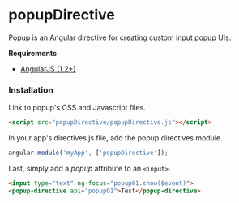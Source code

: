 # popupDirective

Popup is an Angular directive for creating custom input popup UIs.

**Requirements**

* [AngularJS (1.2+)](http://angularjs.org/)

### Installation

Link to popup's CSS and Javascript files.
```html
<script src="popupDirective/popupDirective.js"></script>
```

In your app's directives.js file, add the popup.directives module.
```javascript
angular.module('myApp', ['popupDirective']);
```

Last, simply add a _popup_ attribute to an `<input>`.
```html
<input type="text" ng-focus="popup01.show($event)">
<popup-directive api="popup01">Test</popup-directive>
```